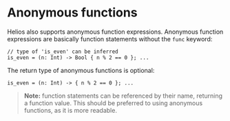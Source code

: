 # Anonymous functions

Helios also supports anonymous function expressions. Anonymous function expressions are basically function statements without the `func` keyword: 
```helios
// type of 'is_even' can be inferred
is_even = (n: Int) -> Bool { n % 2 == 0 }; ...
```

The return type of anonymous functions is optional:
```helios
is_even = (n: Int) -> { n % 2 == 0 }; ...
```

> **Note:** function statements can be referenced by their name, returning a function value. This should be preferred to using anonymous functions, as it is more readable.